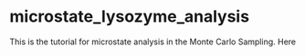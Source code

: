 # microstate_lysozyme_analysis
This is the tutorial for microstate analysis in the Monte Carlo Sampling. Here
